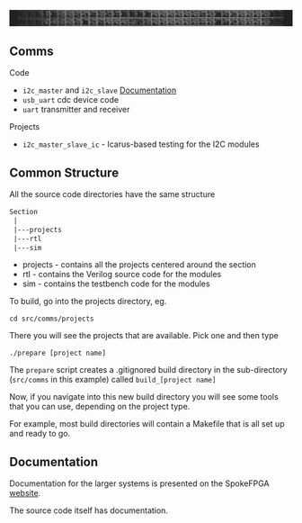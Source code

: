 ![](/docs/assets/images/spokefpga_banner_thin.png)

## Comms

Code

- `i2c_master` and `i2c_slave` [Documentation]({{site.baseurl}}/i2c)
- `usb_uart` cdc device code
- `uart` transmitter and receiver

Projects

- `i2c_master_slave_ic` - Icarus-based testing for the I2C modules

## Common Structure

All the source code directories have the same structure

```
Section
 |
 |---projects
 |---rtl
 |---sim
```

- projects - contains all the projects centered around the section
- rtl - contains the Verilog source code for the modules
- sim - contains the testbench code for the modules

To build, go into the projects directory, eg.

```
cd src/comms/projects
```

There you will see the projects that are available.  Pick one and then type

```
./prepare [project name]
```

The `prepare` script creates a .gitignored build directory in the sub-directory
(`src/comms` in this example) called `build_[project name]`

Now, if you navigate into this new build directory you will see some tools that you can use, depending on the project type.

For example, most build directories will contain a Makefile that is all set up and ready to go.

## Documentation

Documentation for the larger systems is presented on the SpokeFPGA [website](http://localhost:4000/spokefpga/#top).

The source code itself has documentation.

